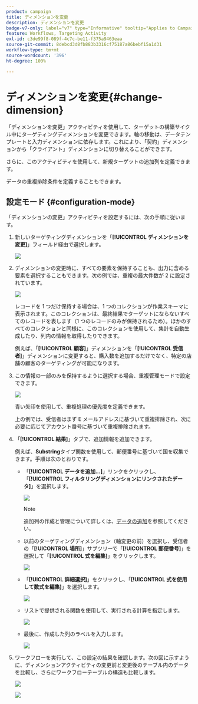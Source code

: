 ```yaml
---
product: campaign
title: ディメンションを変更
description: ディメンションを変更
badge-v7-only: label="v7" type="Informative" tooltip="Applies to Campaign Classic v7 only"
feature: Workflows, Targeting Activity
exl-id: c3de99f8-089f-4c7c-be11-f375a9463eaa
source-git-commit: 8debcd3d8fb883b3316cf75187a86bebf15a1d31
workflow-type: tm+mt
source-wordcount: '396'
ht-degree: 100%

---
```


# ディメンションを変更{#change-dimension}



「ディメンションを変更」アクティビティを使用して、ターゲットの構築サイクル中にターゲティングディメンションを変更できます。軸の移動は、データテンプレートと入力ディメンションに依存します。これにより、「契約」ディメンションから「クライアント」ディメンションに切り替えることができます。

さらに、このアクティビティを使用して、新規ターゲットの追加列を定義できます。

データの重複排除条件を定義することもできます。

## 設定モード {#configuration-mode}

「ディメンションの変更」アクティビティを設定するには、次の手順に従います。

1. 新しいターゲティングディメンションを「**[!UICONTROL ディメンションを変更]**」フィールド経由で選択します。

   ![](assets/s_user_change_dimension_param1.png)

1. ディメンションの変更時に、すべての要素を保持することも、出力に含める要素を選択することもできます。次の例では、重複の最大件数が 2 に設定されています。

   ![](assets/s_user_change_dimension_limit.png)

   レコードを 1 つだけ保持する場合は、1 つのコレクションが作業スキーマに表示されます。このコレクションは、最終結果でターゲットにならないすべてのレコードを表します（1 つのレコードのみが保持されるため）。ほかのすべてのコレクションと同様に、このコレクションを使用して、集計を自動生成したり、列内の情報を取得したりできます。

   例えば、「**[!UICONTROL 顧客]**」ディメンションを「**[!UICONTROL 受信者]**」ディメンションに変更すると、購入数を追加するだけでなく、特定の店舗の顧客のターゲティングが可能になります。

1. この情報の一部のみを保持するように選択する場合、重複管理モードで設定できます。

   ![](assets/s_user_change_dimension_param2.png)

   青い矢印を使用して、重複処理の優先度を定義できます。


   上の例では、受信者はまず E メールアドレスに基づいて重複排除され、次に必要に応じてアカウント番号に基づいて重複排除されます。

1. 「**[!UICONTROL 結果]**」タブで、追加情報を追加できます。

   例えば、**Substring**&#x200B;タイプ関数を使用して、郵便番号に基づいて国を収集できます。手順は次のとおりです。

   * 「**[!UICONTROL データを追加...]**」リンクをクリックし、「**[!UICONTROL フィルタリングディメンションにリンクされたデータ]**」を選択します。

      ![](assets/wf_change-dimension_sample_01.png)

      >[!NOTE]
      >
      >追加列の作成と管理について詳しくは、[データの追加](query.md#adding-data)を参照してください。

   * 以前のターゲティングディメンション（軸変更の前）を選択し、受信者の「**[!UICONTROL 場所]**」サブツリーで「**[!UICONTROL 郵便番号]**」を選択して「**[!UICONTROL 式を編集]**」をクリックします。

      ![](assets/wf_change-dimension_sample_02.png)

   * 「**[!UICONTROL 詳細選択]**」をクリックし、「**[!UICONTROL 式を使用して数式を編集]**」を選択します。

      ![](assets/wf_change-dimension_sample_03.png)

   * リストで提供される関数を使用して、実行される計算を指定します。

      ![](assets/wf_change-dimension_sample_04.png)

   * 最後に、作成した列のラベルを入力します。

      ![](assets/wf_change-dimension_sample_05.png)

1. ワークフローを実行して、この設定の結果を確認します。次の図に示すように、ディメンションアクティビティの変更前と変更後のテーブル内のデータを比較し、さらにワークフローテーブルの構造も比較します。

   ![](assets/wf_change-dimension_sample_06.png)

   ![](assets/wf_change-dimension_sample_07.png)
